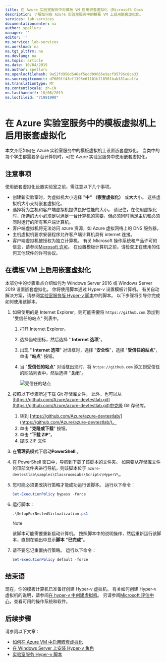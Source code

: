```yaml
---
title: 在 Azure 实验室服务中对模板 VM 启用嵌套虚拟化 |Microsoft Docs
description: 了解如何在 Azure 实验室服务中的模板 VM 上启用嵌套虚拟化。
services: lab-services
documentationcenter: na
author: spelluru
manager: ''
editor: ''
ms.service: lab-services
ms.workload: na
ms.tgt_pltfrm: na
ms.devlang: na
ms.topic: article
ms.date: 10/04/2019
ms.author: spelluru
ms.openlocfilehash: 9a52fd958d646af5edd09065e9acf95796c8ce33
ms.sourcegitcommit: d7689ff43ef1395e61101b718501bab181aca1fa
ms.translationtype: MT
ms.contentlocale: zh-CN
ms.lasthandoff: 10/06/2019
ms.locfileid: "71981990"
---
```

# <a name="enable-nested-virtualization-on-a-template-virtual-machine-in-azure-lab-services"></a>在 Azure 实验室服务中的模板虚拟机上启用嵌套虚拟化
本文介绍如何在 Azure 实验室服务中的模板虚拟机上设置嵌套虚拟化。 当类中的每个学生都需要多台计算机时，可在 Azure 实验室服务中使用嵌套虚拟化。
 
## <a name="considerations"></a>注意事项
使用嵌套虚拟化设置实验室之前，需注意以下几个事项。

- 创建新实验室时，为虚拟机大小选择 "**中" （嵌套虚拟化）** 或**大**大小。 这些虚拟机大小支持嵌套虚拟化。 
- 选择将为主机和客户端虚拟机提供良好性能的大小。  请记住，在使用虚拟化时，所选的大小必须足以满足一台计算机的需要，但必须同时满足主机和必须同时运行的所有客户端计算机。
- 客户端虚拟机将无法访问 azure 资源，如 Azure 虚拟网络上的 DNS 服务器。
- 主机虚拟机要求安装程序允许客户端计算机具有 internet 连接。 
- 客户端虚拟机被授权为独立计算机。 有关 Microsoft 操作系统和产品许可的信息，请参阅[Microsoft 许可](https://www.microsoft.com/licensing/default)。 在设置模板计算机之前，请检查正在使用的任何其他软件的许可协议。

## <a name="enable-nested-virtualization-on-a-template-vm"></a>在模板 VM 上启用嵌套虚拟化
本部分中的步骤重点介绍如何为 Windows Server 2016 或 Windows Server 2019 设置嵌套虚拟化。 你将使用脚本通过 Hyper-v 设置模板计算机。 有关自动解决方案，请参阅[实验室服务版 Hyper-v 脚本](https://github.com/Azure/azure-devtestlab/tree/master/samples/ClassroomLabs/Scripts/HyperV)中的脚本。 以下步骤将引导你完成如何使用该脚本。

1. 如果使用的是 Internet Explorer，则可能需要将 `https://github.com` 添加到 "受信任的站点" 列表中。 
    1. 打开 Internet Explorer。
    1. 选择齿轮图标，然后选择 " **Internet 选项**"。  
    1. 出现 " **Internet 选项**" 对话框时，选择 "**安全性**"，选择 "**受信任的站点**"，单击 "**站点**" 按钮。
    1. 当 "**受信任的站点**" 对话框出现时，将 `https://github.com` 添加到受信任的网站列表中，然后选择 "**关闭**"。

        ![受信任的站点](../media/how-to-enable-nested-virtualization-template-vm/trusted-sites-dialog.png)
1.  按照以下步骤所述下载 Git 存储库文件。  此外，也可以从[https://github.com/Azure/azure-devtestlab.git](https://github.com/Azure/azure-devtestlab.git)中克隆 Git 存储库。 
    1. 转到 [https://github.com/Azure/azure-devtestlab/](https://github.com/Azure/azure-devtestlab/)。
    1. 单击 "**克隆或下载**" 按钮。
    1. 单击 "**下载 ZIP**"。
    1. 提取 ZIP 文件
1. 在**管理员**模式下启动**PowerShell** 。
1. 在 PowerShell 窗口中，导航到下载了该脚本的文件夹。 如果要从存储库文件的顶部文件夹进行导航，则该脚本位于 `azure-devtestlab\samples\ClassroomLabs\Scripts\HyperV\`。
1. 您可能必须更改执行策略才能成功运行该脚本。 运行以下命令：
    
    ```powershell
    Set-ExecutionPolicy bypass -force 
    ```
1. 运行脚本：
    
    ```powershell
    .\SetupForNestedVirtualization.ps1
    ```

    > [!NOTE]
    > 该脚本可能需要重新启动计算机。 按照脚本中的说明操作，然后重新运行该脚本，直到在输出中显示**脚本 "已完成**"。
1. 请不要忘记重置执行策略。 运行以下命令： 

    ```powershell
    Set-ExecutionPolicy default -force
    ```

## <a name="conclusion"></a>结束语
现在，你的模板计算机已准备好创建 Hyper-v 虚拟机。 有关如何创建 Hyper-v 虚拟机的说明，请参阅[在 hyper-v 中创建虚拟机](/windows-server/virtualization/hyper-v/get-started/create-a-virtual-machine-in-hyper-v)。 另请参阅[Microsoft 评估中心](https://www.microsoft.com/evalcenter/)，查看可用的操作系统和软件。  

## <a name="next-steps"></a>后续步骤 
请参阅以下文章：

- [如何在 Azure VM 中启用嵌套虚拟化](../../virtual-machines/windows/nested-virtualization.md) 
- [在 Windows Server 上安装 Hyper-v 角色](/windows-server/virtualization/hyper-v/get-started/install-the-hyper-v-role-on-windows-server)
- [实验室服务 Hyper-v 脚本](https://github.com/Azure/azure-devtestlab/tree/master/samples/ClassroomLabs/Scripts/HyperV)
